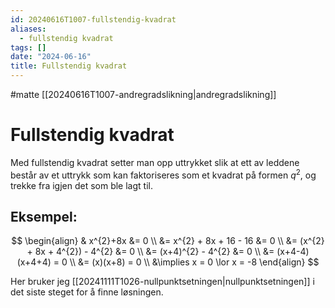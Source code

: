 ```yaml
---
id: 20240616T1007-fullstendig-kvadrat
aliases:
  - fullstendig kvadrat
tags: []
date: "2024-06-16"
title: Fullstendig kvadrat
---
```


#matte [[20240616T1007-andregradslikning|andregradslikning]]

# Fullstendig kvadrat

Med fullstendig kvadrat setter man opp uttrykket slik at ett av leddene består av et uttrykk som kan faktoriseres som et kvadrat på formen $q^{2}$, og trekke fra igjen det som ble lagt til.

## Eksempel:

$$
\begin{align}
& x^{2}+8x &= 0 \\
&= x^{2} + 8x + 16 - 16 &= 0 \\
&= (x^{2} + 8x + 4^{2}) - 4^{2} &= 0 \\
&= (x+4)^{2} - 4^{2} &= 0 \\
&= (x+4-4)(x+4+4) = 0 \\
&= (x)(x+8) = 0  \\
&\implies x = 0 \lor x = -8
\end{align}
$$

Her bruker jeg [[20241111T1026-nullpunktsetningen|nullpunktsetningen]] i det siste steget for å finne løsningen.
